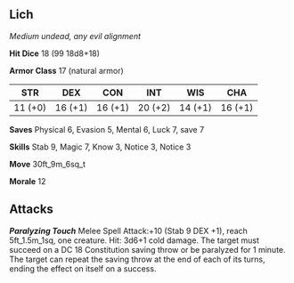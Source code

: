 ## Lich

*Medium undead, any evil alignment*

**Hit Dice** 18 (99 18d8+18)

**Armor Class** 17 (natural armor)

| STR     | DEX     | CON     | INT     | WIS     | CHA     |
|---------|---------|---------|---------|---------|---------|
| 11 (+0) | 16 (+1) | 16 (+1) | 20 (+2) | 14 (+1) | 16 (+1) |

**Saves** Physical 6, Evasion 5, Mental 6, Luck 7, save 7

**Skills** Stab 9, Magic 7, Know 3, Notice 3, Notice 3

**Move** 30ft\_9m\_6sq\_t

**Morale** 12

## Attacks

***Paralyzing Touch*** Melee Spell Attack:+10 (Stab 9 DEX +1), reach 5ft\_1.5m\_1sq, one creature. Hit: 3d6+1 cold damage. The target must succeed on a DC 18 Constitution saving throw or be paralyzed for 1 minute. The target can repeat the saving throw at the end of each of its turns, ending the effect on itself on a success.

